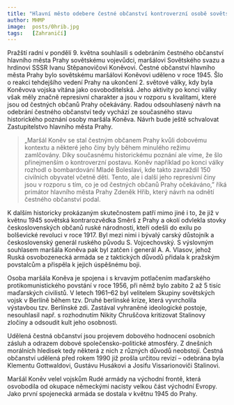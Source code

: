 ```yaml
---
title: "Hlavní město odebere čestné občanství kontroverzní osobě sovětského maršála Koněva"
author: MHMP
image: 	posts/0hrib.jpg
tags:   [Zahraničí]
---
```


Pražští radní v pondělí 9. května souhlasili s odebráním čestného občanství hlavního města Prahy sovětskému vojevůdci, maršálovi Sovětského svazu a hrdinovi SSSR Ivanu Stěpanovičovi Koněvovi. Čestné občanství hlavního města Prahy bylo sovětskému maršálovi Koněvovi uděleno v roce 1945. Šlo o reakci tehdejšího vedení Prahy na ukončení 2. světové války, kdy byla Koněvova vojska vítána jako osvoboditelská. Jeho aktivity po konci války však měly značně represivní charakter a jsou v rozporu s kvalitami, které jsou od čestných občanů Prahy očekávány. Radou odsouhlasený návrh na odebrání čestného občanství tedy vychází ze současného stavu historického poznání osoby maršála Koněva. Návrh bude ještě schvalovat Zastupitelstvo hlavního města Prahy.

> „Maršál Koněv se stal čestným občanem Prahy kvůli dobovému kontextu a některé jeho činy byly během minulého režimu zamlčovány. Díky současnému historickému poznání ale víme, že šlo přinejmenším o kontroverzní postavu. Koněv například po konci války rozhodl o bombardování Mladé Boleslavi, kde takto zavraždil 150 civilních obyvatel včetně dětí. Tento, ale i další jeho represivní činy jsou v rozporu s tím, co je od čestných občanů Prahy očekáváno,” říká primátor hlavního města Prahy Zdeněk Hřib, který návrh na odnětí čestného občanství podal.

K dalším historicky prokázaným skutečnostem patří mimo jiné i to, že již v květnu 1945 sovětská kontrarozvědka Směrš z Prahy a okolí odvlekla stovky československých občanů ruské národnosti, kteří odešli do exilu po bolševické revoluci v roce 1917. Byl mezi nimi i bývalý carský důstojník a československý generál ruského původu S. Vojcechovský. S výslovným souhlasem maršála Koněva pak byl zatčen i generál A. A. Vlasov, jehož Ruská osvobozenecká armáda se z taktických důvodů přidala k pražským povstalcům a přispěla k jejich úspěšnému boji.

Osoba maršála Koněva je spojena i s krvavým potlačením maďarského protikomunistického povstání v roce 1956, při němž bylo zabito 2 až 5 tisíc maďarských civilistů. V letech 1961–62 byl velitelem Skupiny sovětských vojsk v Berlíně během tzv. Druhé berlínské krize, která vyvrcholila výstavbou tzv. Berlínské zdi. Zastával vyhraněné ideologické postoje, nesouhlasil např. s rozhodnutím Nikity Chruščova kritizovat Stalinovy zločiny a odsoudit kult jeho osobnosti.

Udělená čestná občanství jsou projevem dobového hodnocení osobních zásluh a odrazem dobové společensko-politické atmosféry. Z dnešních morálních hledisek tedy některá z nich z různých důvodů neobstojí. Čestná občanství udělená před rokem 1990 již prošla určitou revizí – odebrána byla Klementu Gottwaldovi, Gustávu Husákovi a Josifu Vissarionoviči Stalinovi.

Maršál Koněv velel vojskům Rudé armády na východní frontě, která osvobodila od okupace německými nacisty velkou část východní Evropy. Jako první spojenecká armáda se dostala v květnu 1945 do Prahy.
